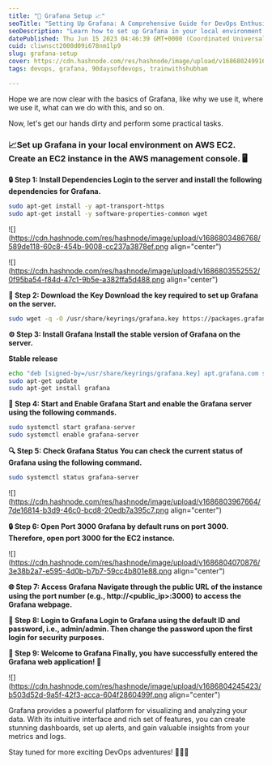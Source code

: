 ```yaml
---
title: "🚀 Grafana Setup 📈"
seoTitle: "Setting Up Grafana: A Comprehensive Guide for DevOps Enthusiasts"
seoDescription: "Learn how to set up Grafana in your local environment on AWS EC2 with this step-by-step guide. Discover the process of installing Grafana."
datePublished: Thu Jun 15 2023 04:46:39 GMT+0000 (Coordinated Universal Time)
cuid: cliwnsct2000d09i678nm1lp9
slug: grafana-setup
cover: https://cdn.hashnode.com/res/hashnode/image/upload/v1686802499163/ebe77e6c-5754-4a57-b973-51f87d50e0ad.gif
tags: devops, grafana, 90daysofdevops, trainwithshubham

---
```


Hope we are now clear with the basics of Grafana, like why we use it, where we use it, what can we do with this, and so on.

Now, let's get our hands dirty and perform some practical tasks.

### 📈Set up Grafana in your local environment on AWS EC2. Create an EC2 instance in the AWS management console. 🖥️

**🔒 Step 1: Install Dependencies Login to the server and install the following dependencies for Grafana.**

```bash
sudo apt-get install -y apt-transport-https
sudo apt-get install -y software-properties-common wget
```

![](https://cdn.hashnode.com/res/hashnode/image/upload/v1686803486768/589de118-60c8-454b-9008-cc237a3878ef.png align="center")

![](https://cdn.hashnode.com/res/hashnode/image/upload/v1686803552552/0f95ba54-f84d-47c1-9b5e-a382ffa5d488.png align="center")

**🔑 Step 2: Download the Key Download the key required to set up Grafana on the server.**

```bash
sudo wget -q -O /usr/share/keyrings/grafana.key https://packages.grafana.com/gpg.key
```

**⚙️ Step 3: Install Grafana Install the stable version of Grafana on the server.**

**Stable release**

```bash
echo "deb [signed-by=/usr/share/keyrings/grafana.key] apt.grafana.com stable main" | sudo tee -a /etc/apt/sources.list.d/grafana.list
sudo apt-get update
sudo apt-get install grafana
```

**🚀 Step 4: Start and Enable Grafana Start and enable the Grafana server using the following commands.**

```bash
sudo systemctl start grafana-server
sudo systemctl enable grafana-server
```

**🔍 Step 5: Check Grafana Status You can check the current status of Grafana using the following command.**

```bash
sudo systemctl status grafana-server
```

![](https://cdn.hashnode.com/res/hashnode/image/upload/v1686803967664/7de16814-b3d9-46c0-bcd8-20edb7a395c7.png align="center")

**🔒 Step 6: Open Port 3000 Grafana by default runs on port 3000. Therefore, open port 3000 for the EC2 instance.**

![](https://cdn.hashnode.com/res/hashnode/image/upload/v1686804070876/3e38b2a7-e595-4d0b-b7b7-59cc4b801e88.png align="center")

**🌐 Step 7: Access Grafana Navigate through the public URL of the instance using the port number (e.g., http://&lt;public\_ip&gt;:3000) to access the Grafana webpage.**

**🔐 Step 8: Login to Grafana Login to Grafana using the default ID and password, i.e., admin/admin. Then change the password upon the first login for security purposes.**

**🎉 Step 9: Welcome to Grafana Finally, you have successfully entered the Grafana web application! 🎉**

![](https://cdn.hashnode.com/res/hashnode/image/upload/v1686804245423/b503d52d-9a5f-42f3-acca-604f2860499f.png align="center")

Grafana provides a powerful platform for visualizing and analyzing your data. With its intuitive interface and rich set of features, you can create stunning dashboards, set up alerts, and gain valuable insights from your metrics and logs.

Stay tuned for more exciting DevOps adventures! 🚀👨‍💻